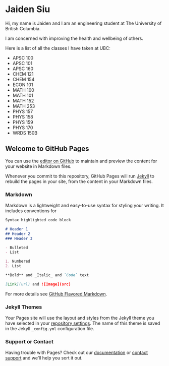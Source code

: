 # Jaiden Siu
Hi, my name is Jaiden and I am an engineering student at The University of British Columbia.

I am concerned with improving the health and wellbeing of others.

Here is a list of all the classes I have taken at UBC:
- APSC 100
- APSC 101
- APSC 160
- CHEM 121
- CHEM 154
- ECON 101
- MATH 100
- MATH 101
- MATH 152
- MATH 253
- PHYS 157
- PHYS 158
- PHYS 159
- PHYS 170
- WRDS 150B

## Welcome to GitHub Pages

You can use the [editor on GitHub](https://github.com/jaidensiu/jaidensiu.github.io/edit/main/README.md) to maintain and preview the content for your website in Markdown files.

Whenever you commit to this repository, GitHub Pages will run [Jekyll](https://jekyllrb.com/) to rebuild the pages in your site, from the content in your Markdown files.

### Markdown

Markdown is a lightweight and easy-to-use syntax for styling your writing. It includes conventions for

```markdown
Syntax highlighted code block

# Header 1
## Header 2
### Header 3

- Bulleted
- List

1. Numbered
2. List

**Bold** and _Italic_ and `Code` text

[Link](url) and ![Image](src)
```

For more details see [GitHub Flavored Markdown](https://guides.github.com/features/mastering-markdown/).

### Jekyll Themes

Your Pages site will use the layout and styles from the Jekyll theme you have selected in your [repository settings](https://github.com/jaidensiu/jaidensiu.github.io/settings/pages). The name of this theme is saved in the Jekyll `_config.yml` configuration file.

### Support or Contact

Having trouble with Pages? Check out our [documentation](https://docs.github.com/categories/github-pages-basics/) or [contact support](https://support.github.com/contact) and we’ll help you sort it out.
